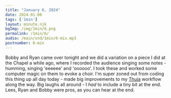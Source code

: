 ```yaml
---
title: "January 6, 2024"
date: 2024-01-06
tags: ['1min']
layout: minute.njk
bgImg: /img/1min/6.png
permalink: /1min/6/
audio: /main/snd/1min/6-mix.mp3
postnumber: 6-mix
---
```



Bobby and Ryan came over tonight and we did a variation on a piece I did at the Chapel a while ago, where I recorded the audience singing some notes - humming, singing 'eeeeee' and 'oooooo'.  I took these and worked some computer magic on them to evoke a choir. I'm super zoned out from coding this thing up all day today - made big improvements to my [Thuja](https://github.com/benmca/thuja) workflow along the way. Big laughs all around - I _had_ to include a tiny bit at the end. Lees, Ryan and Bobby were pros, as you can hear at the end. 





